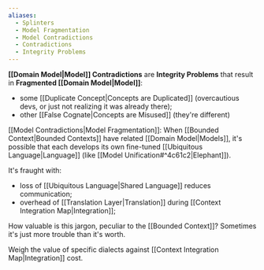 ```yaml
---
aliases:
  - Splinters
  - Model Fragmentation
  - Model Contradictions
  - Contradictions
  - Integrity Problems
---
```

**[[Domain Model|Model]] Contradictions** are **Integrity Problems** that result in **Fragmented [[Domain Model|Model]]**:
- some [[Duplicate Concept|Concepts are Duplicated]] (overcautious devs, or just not realizing it was already there);
- other [[False Cognate|Concepts are Misused]] (they're different)

[[Model Contradictions|Model Fragmentation]]: When [[Bounded Context|Bounded Contexts]] have related [[Domain Model|Models]], it's possible that each develops its own fine-tuned [[Ubiquitous Language|Language]] (like [[Model Unification#^4c61c2|Elephant]]).

It's fraught with:
- loss of [[Ubiquitous Language|Shared Language]] reduces communication;
- overhead of [[Translation Layer|Translation]] during [[Context Integration Map|Integration]];

How valuable is this jargon, peculiar to the [[Bounded Context]]? Sometimes it's just more trouble than it's worth.

Weigh the value of specific dialects against [[Context Integration Map|Integration]] cost.
